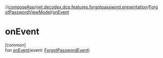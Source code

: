 //[composeApp](../../../index.md)/[net.decodex.dcp.features.forgotpassword.presentation](../index.md)/[ForgotPasswordViewModel](index.md)/[onEvent](on-event.md)

# onEvent

[common]\
fun [onEvent](on-event.md)(event: [ForgotPasswordEvent](../-forgot-password-event/index.md))

